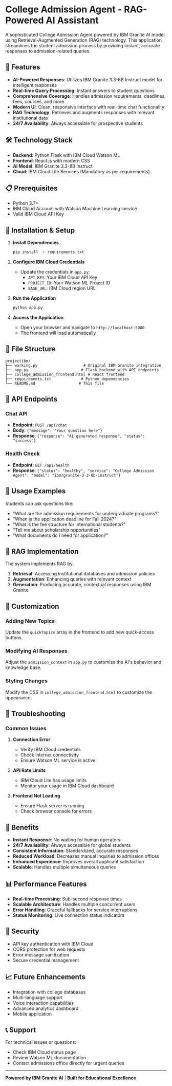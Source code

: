 # College Admission Agent - RAG-Powered AI Assistant

A sophisticated College Admission Agent powered by IBM Granite AI model using Retrieval-Augmented Generation (RAG) technology. This application streamlines the student admission process by providing instant, accurate responses to admission-related queries.

## 🚀 Features

- **AI-Powered Responses**: Utilizes IBM Granite 3.3-8B Instruct model for intelligent responses
- **Real-time Query Processing**: Instant answers to student questions
- **Comprehensive Coverage**: Handles admission requirements, deadlines, fees, courses, and more
- **Modern UI**: Clean, responsive interface with real-time chat functionality
- **RAG Technology**: Retrieves and augments responses with relevant institutional data
- **24/7 Availability**: Always accessible for prospective students

## 🛠️ Technology Stack

- **Backend**: Python Flask with IBM Cloud Watson ML
- **Frontend**: React.js with modern CSS
- **AI Model**: IBM Granite 3.3-8B Instruct
- **Cloud**: IBM Cloud Lite Services (Mandatory as per requirements)

## 📋 Prerequisites

- Python 3.7+
- IBM Cloud Account with Watson Machine Learning service
- Valid IBM Cloud API Key

## 🔧 Installation & Setup

1. **Install Dependencies**
   ```bash
   pip install -r requirements.txt
   ```

2. **Configure IBM Cloud Credentials**
   - Update the credentials in `app.py`:
     - `API_KEY`: Your IBM Cloud API Key
     - `PROJECT_ID`: Your Watson ML Project ID
     - `BASE_URL`: IBM Cloud region URL

3. **Run the Application**
   ```bash
   python app.py
   ```

4. **Access the Application**
   - Open your browser and navigate to `http://localhost:5000`
   - The frontend will load automatically

## 📁 File Structure

```
projectibm/
├── working.py                    # Original IBM Granite integration
├── app.py                       # Flask backend with API endpoints
├── college_admission_frontend.html # React frontend
├── requirements.txt             # Python dependencies
└── README.md                   # This file
```

## 🔄 API Endpoints

### Chat API
- **Endpoint**: `POST /api/chat`
- **Body**: `{"message": "Your question here"}`
- **Response**: `{"response": "AI generated response", "status": "success"}`

### Health Check
- **Endpoint**: `GET /api/health`
- **Response**: `{"status": "healthy", "service": "College Admission Agent", "model": "ibm/granite-3-3-8b-instruct"}`

## 💬 Usage Examples

Students can ask questions like:
- "What are the admission requirements for undergraduate programs?"
- "When is the application deadline for Fall 2024?"
- "What is the fee structure for international students?"
- "Tell me about scholarship opportunities"
- "What documents do I need for application?"

## 🎯 RAG Implementation

The system implements RAG by:
1. **Retrieval**: Accessing institutional databases and admission policies
2. **Augmentation**: Enhancing queries with relevant context
3. **Generation**: Producing accurate, contextual responses using IBM Granite

## 🔧 Customization

### Adding New Topics
Update the `quickTopics` array in the frontend to add new quick-access buttons.

### Modifying AI Responses
Adjust the `admission_context` in `app.py` to customize the AI's behavior and knowledge base.

### Styling Changes
Modify the CSS in `college_admission_frontend.html` to customize the appearance.

## 🚨 Troubleshooting

### Common Issues

1. **Connection Error**
   - Verify IBM Cloud credentials
   - Check internet connectivity
   - Ensure Watson ML service is active

2. **API Rate Limits**
   - IBM Cloud Lite has usage limits
   - Monitor your usage in IBM Cloud dashboard

3. **Frontend Not Loading**
   - Ensure Flask server is running
   - Check browser console for errors

## 🌟 Benefits

- **Instant Response**: No waiting for human operators
- **24/7 Availability**: Always accessible for global students
- **Consistent Information**: Standardized, accurate responses
- **Reduced Workload**: Decreases manual inquiries to admission offices
- **Enhanced Experience**: Improves overall applicant satisfaction
- **Scalable**: Handles multiple simultaneous queries

## 📊 Performance Features

- **Real-time Processing**: Sub-second response times
- **Scalable Architecture**: Handles multiple concurrent users
- **Error Handling**: Graceful fallbacks for service interruptions
- **Status Monitoring**: Live connection status indicators

## 🔐 Security

- API key authentication with IBM Cloud
- CORS protection for web requests
- Error message sanitization
- Secure credential management

## 📈 Future Enhancements

- Integration with college databases
- Multi-language support
- Voice interaction capabilities
- Advanced analytics dashboard
- Mobile application

## 📞 Support

For technical issues or questions:
- Check IBM Cloud status page
- Review Watson ML documentation
- Contact admissions office directly for urgent queries

---

**Powered by IBM Granite AI** | **Built for Educational Excellence**
